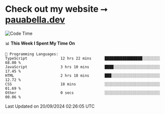 # Check out my website ⭢ [pauabella.dev](https://pauabella.dev)

<!--START_SECTION:waka-->
![Code Time](http://img.shields.io/badge/Code%20Time-3%2C735%20hrs%2043%20mins-blue)

📊 **This Week I Spent My Time On** 

```text
💬 Programming Languages: 
TypeScript               12 hrs 22 mins      █████████████████░░░░░░░░   68.00 % 
JavaScript               3 hrs 10 mins       ████░░░░░░░░░░░░░░░░░░░░░   17.45 % 
HTML                     2 hrs 18 mins       ███░░░░░░░░░░░░░░░░░░░░░░   12.72 % 
CSS                      18 mins             ░░░░░░░░░░░░░░░░░░░░░░░░░   01.69 % 
Other                    0 secs              ░░░░░░░░░░░░░░░░░░░░░░░░░   00.06 % 
```


 Last Updated on 20/09/2024 02:26:05 UTC
<!--END_SECTION:waka-->
